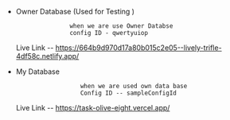 
   * Owner Database (Used for Testing )
     
                        when we are use Owner Databse
                        config ID - qwertyuiop
     Live Link -- https://664b9d970d17a80b015c2e05--lively-trifle-4df58c.netlify.app/
     











  
   * My Database
     
                           when we are used own data base
                           Config ID -- sampleConfigId
     Live Link -- https://task-olive-eight.vercel.app/
